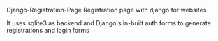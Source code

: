 Django-Registration-Page
Registration page with django for websites

It uses sqlite3 as backend and Django's in-built auth forms to generate registrations and login forms
